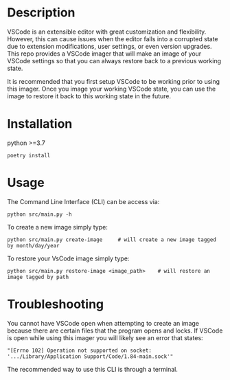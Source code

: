 # Description
VSCode is an extensible editor with great customization and flexibility.  However, this can cause issues when the editor falls into a corrupted state due to extension modifications, user settings, or even version upgrades.  This repo provides a VSCode imager that will make an image of your VSCode settings so that you can always restore back to a previous working state.

It is recommended that you first setup VSCode to be working prior to using this imager.  Once you image your working VSCode state, you can use the image to restore it back to this working state in the future.

# Installation
python >=3.7

```console
poetry install
```

# Usage

The Command Line Interface (CLI) can be access via:
```console
python src/main.py -h
```

To create a new image simply type:
```console
python src/main.py create-image     # will create a new image tagged by month/day/year
```

To restore your VsCode image simply type:
```console
python src/main.py restore-image <image_path>    # will restore an image tagged by path
```

# Troubleshooting
You cannot have VSCode open when attempting to create an image because there are certain files that the program opens and locks.  If VSCode is open while using this imager you will likely see an error that states:

```error
"[Errno 102] Operation not supported on socket: '.../Library/Application Support/Code/1.84-main.sock'"
```

The recommended way to use this CLI is through a terminal.